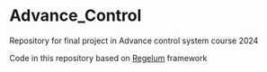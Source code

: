 # Advance_Control
Repository for final project in Advance control system course 2024

Code in this repository based on [Regelum](https://regelum.aidynamic.io/) framework
